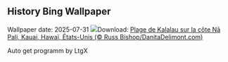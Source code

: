 ## History Bing Wallpaper
Wallpaper date: 2025-07-31
![](https://www.bing.com/th?id=OHR.NaPaliKauai_FR-FR8653157618_UHD.jpg&w=1000)Download: [Plage de Kalalau sur la côte Nā Pali, Kauai, Hawaï, États-Unis (© Russ Bishop/DanitaDelimont.com)](https://www.bing.com/th?id=OHR.NaPaliKauai_FR-FR8653157618_UHD.jpg)

Auto get programm by LtgX
